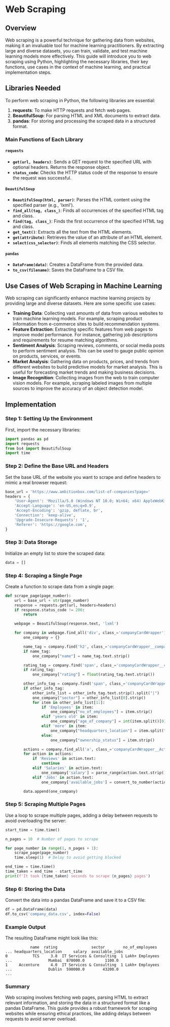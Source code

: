 # Web Scraping

## Overview

Web scraping is a powerful technique for gathering data from websites, making it an invaluable tool for machine learning practitioners. By extracting large and diverse datasets, you can train, validate, and test machine learning models more effectively. This guide will introduce you to web scraping using Python, highlighting the necessary libraries, their key functions, use cases in the context of machine learning, and practical implementation steps.

## Libraries Needed

To perform web scraping in Python, the following libraries are essential:

1. **requests**: To make HTTP requests and fetch web pages.
2. **BeautifulSoup**: For parsing HTML and XML documents to extract data.
3. **pandas**: For storing and processing the scraped data in a structured format.

### Main Functions of Each Library

#### `requests`

- **`get(url, headers)`**: Sends a GET request to the specified URL with optional headers. Returns the response object.
- **`status_code`**: Checks the HTTP status code of the response to ensure the request was successful.

#### `BeautifulSoup`

- **`BeautifulSoup(html, parser)`**: Parses the HTML content using the specified parser (e.g., 'lxml').
- **`find_all(tag, class_)`**: Finds all occurrences of the specified HTML tag and class.
- **`find(tag, class_)`**: Finds the first occurrence of the specified HTML tag and class.
- **`get_text()`**: Extracts all the text from the HTML elements.
- **`get(attribute)`**: Retrieves the value of an attribute of an HTML element.
- **`select(css_selector)`**: Finds all elements matching the CSS selector.

#### `pandas`

- **`DataFrame(data)`**: Creates a DataFrame from the provided data.
- **`to_csv(filename)`**: Saves the DataFrame to a CSV file.

## Use Cases of Web Scraping in Machine Learning

Web scraping can significantly enhance machine learning projects by providing large and diverse datasets. Here are some specific use cases:

- **Training Data**: Collecting vast amounts of data from various websites to train machine learning models. For example, scraping product information from e-commerce sites to build recommendation systems.
- **Feature Extraction**: Extracting specific features from web pages to improve model performance. For instance, gathering job descriptions and requirements for resume matching algorithms.
- **Sentiment Analysis**: Scraping reviews, comments, or social media posts to perform sentiment analysis. This can be used to gauge public opinion on products, services, or events.
- **Market Analysis**: Gathering data on products, prices, and trends from different websites to build predictive models for market analysis. This is useful for forecasting market trends and making business decisions.
- **Image Recognition**: Collecting images from the web to train computer vision models. For example, scraping labeled images from multiple sources to improve the accuracy of an object detection model.

## Implementation

### Step 1: Setting Up the Environment

First, import the necessary libraries:

```python
import pandas as pd
import requests
from bs4 import BeautifulSoup
import time
```

### Step 2: Define the Base URL and Headers

Set the base URL of the website you want to scrape and define headers to mimic a real browser request:

```python
base_url = 'https://www.ambitionbox.com/list-of-companies?page='
headers = {
    'User-Agent': 'Mozilla/5.0 (Windows NT 10.0; Win64; x64) AppleWebKit/537.36 (KHTML, like Gecko) Chrome/91.0.4472.124 Safari/537.36',
    'Accept-Language': 'en-US,en;q=0.9',
    'Accept-Encoding': 'gzip, deflate, br',
    'Connection': 'keep-alive',
    'Upgrade-Insecure-Requests': '1',
    'Referer': 'https://google.com',
}
```

### Step 3: Data Storage

Initialize an empty list to store the scraped data:

```python
data = []
```

### Step 4: Scraping a Single Page

Create a function to scrape data from a single page:

```python
def scrape_page(page_number):
    url = base_url + str(page_number)
    response = requests.get(url, headers=headers)
    if response.status_code != 200:
        return

    webpage = BeautifulSoup(response.text, 'lxml')

    for company in webpage.find_all('div', class_='companyCardWrapper'):
        one_company = {}

        name_tag = company.find('h2', class_='companyCardWrapper__companyName')
        if name_tag:
            one_company["name"] = name_tag.text.strip()

        rating_tag = company.find('span', class_='companyCardWrapper__companyRatingValue')
        if rating_tag:
            one_company["rating"] = float(rating_tag.text.strip())

        other_info_tag = company.find('span', class_='companyCardWrapper__interLinking')
        if other_info_tag:
            other_info_list = other_info_tag.text.strip().split("|")
            one_company["sector"] = other_info_list[0].strip()
            for item in other_info_list[1:]:
                if 'Employees' in item:
                    one_company["no_of_employees"] = item.strip()
                elif 'years old' in item:
                    one_company["age_of_company"] = int(item.split()[0].strip())
                elif 'more' in item:
                    one_company["headquarters_location"] = item.split("+")[0].strip()
                else:
                    one_company["ownership_status"] = item.strip()

        actions = company.find_all('a', class_='companyCardWrapper__ActionWrapper')
        for action in actions:
            if 'Reviews' in action.text:
                continue
            elif 'Salaries' in action.text:
                one_company['salary'] = parse_range(action.text.strip().split()[0])
            elif 'Jobs' in action.text:
                one_company['available_jobs'] = convert_to_number(action.text.strip().split()[0])

        data.append(one_company)
```

### Step 5: Scraping Multiple Pages

Use a loop to scrape multiple pages, adding a delay between requests to avoid overloading the server:

```python
start_time = time.time()

n_pages = 10  # Number of pages to scrape

for page_number in range(1, n_pages + 1):
    scrape_page(page_number)
    time.sleep(1)  # Delay to avoid getting blocked

end_time = time.time()
time_taken = end_time - start_time
print(f'It took {time_taken} seconds to scrape {n_pages} pages')
```

### Step 6: Storing the Data

Convert the data into a pandas DataFrame and save it to a CSV file:

```python
df = pd.DataFrame(data)
df.to_csv('company_data.csv', index=False)
```

### Example Output

The resulting DataFrame might look like this:

```
           name  rating               sector        no_of_employees  ... headquarters_location     salary  available_jobs
0           TCS     3.8  IT Services & Consulting  1 Lakh+ Employees  ...                Mumbai  870000.0         1100.0
1     Accenture     4.0  IT Services & Consulting  1 Lakh+ Employees  ...                Dublin  590000.0        43200.0
...
```

### Summary

Web scraping involves fetching web pages, parsing HTML to extract relevant information, and storing the data in a structured format like a pandas DataFrame. This guide provides a robust framework for scraping websites while ensuring ethical practices, like adding delays between requests to avoid server overload.
